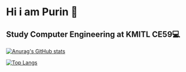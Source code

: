 
# Hi i am Purin 🤗

## Study Computer Engineering at KMITL CE59💻

[![Anurag's GitHub stats](https://github-readme-stats.vercel.app/api?username=cs0041&show_icons=true&theme=merko)](https://github.com/cs0041)

[![Top Langs](https://github-readme-stats.vercel.app/api/top-langs/?username=cs0041&layout=compact&hide=c%2B%2B,java,html&theme=merko)](https://github.com/cs0041)
